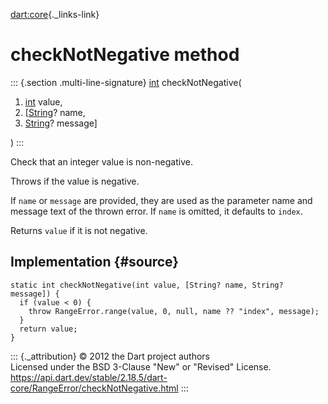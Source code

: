[dart:core](../../dart-core/dart-core-library){._links-link}

checkNotNegative method
=======================

::: {.section .multi-line-signature}
[int](../int-class) checkNotNegative(

1.  [int](../int-class) value,
2.  \[[String](../string-class)? name,
3.  [String](../string-class)? message\]

)
:::

Check that an integer value is non-negative.

Throws if the value is negative.

If `name` or `message` are provided, they are used as the parameter name
and message text of the thrown error. If `name` is omitted, it defaults
to `index`.

Returns `value` if it is not negative.

Implementation {#source}
--------------

``` {.language-dart data-language="dart"}
static int checkNotNegative(int value, [String? name, String? message]) {
  if (value < 0) {
    throw RangeError.range(value, 0, null, name ?? "index", message);
  }
  return value;
}
```

::: {._attribution}
© 2012 the Dart project authors\
Licensed under the BSD 3-Clause \"New\" or \"Revised\" License.\
<https://api.dart.dev/stable/2.18.5/dart-core/RangeError/checkNotNegative.html>
:::
